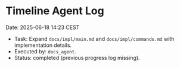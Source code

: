 # Timeline Agent Log
Date: 2025-06-18 14:23 CEST

- Task: Expand `docs/impl/main.md` and `docs/impl/commands.md` with implementation details.
- Executed by: `docs_agent`.
- Status: completed (previous progress log missing).
